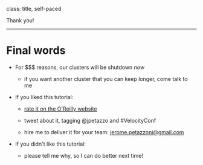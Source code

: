 class: title, self-paced

Thank you!

---

# Final words

- For $$$ reasons, our clusters will be shutdown *now*

  - if you want another cluster that you can keep longer, come talk to me

- If you liked this tutorial:

  - [rate it on the O'Reilly website](https://conferences.oreilly.com/velocity/vl-ny/public/schedule/evaluate/69875)

  - tweet about it, tagging @jpetazzo and #VelocityConf

  - hire me to deliver it for your team: jerome.petazzoni@gmail.com

- If you didn't like this tutorial:

  - please tell me why, so I can do better next time!
